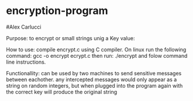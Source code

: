 # encryption-program
#Alex Carlucci

Purpose: to encrypt or small strings unig a Key value:

How to use: compile encrypt.c using C compiler.
            On linux run the following command: gcc -o encrypt ecrypt.c
            then run: ./encrypt and folow command line instructions.
            
Functionallity: can be used by two machines to send sensitive messages between eachother.
                any intercepted messages would only appear as a string on random 
                integers, but when plugged into the program again with the correct key will produce the original string
                
                
